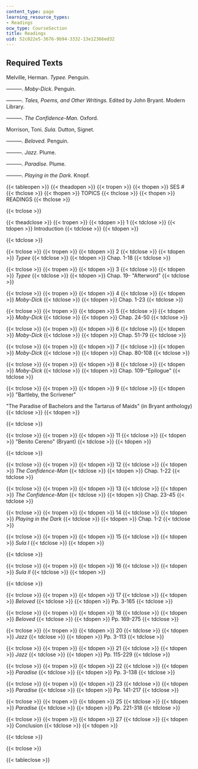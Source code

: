 ```yaml
---
content_type: page
learning_resource_types:
- Readings
ocw_type: CourseSection
title: Readings
uid: 52c022e5-3676-9b94-3332-13e12366ed32
---
```


Required Texts
--------------

Melville, Herman. _Typee._ Penguin.

———. _Moby-Dick._ Penguin.

———. _Tales, Poems, and Other Writings._ Edited by John Bryant. Modern Library.

———. _The Confidence-Man._ Oxford.

Morrison, Toni. _Sula._ Dutton, Signet.

———. _Beloved._ Penguin.

———. _Jazz._ Plume.

———. _Paradise._ Plume.

———. _Playing in the Dark._ Knopf.

{{< tableopen >}}
{{< theadopen >}}
{{< tropen >}}
{{< thopen >}}
SES #
{{< thclose >}}
{{< thopen >}}
TOPICS
{{< thclose >}}
{{< thopen >}}
READINGS
{{< thclose >}}

{{< trclose >}}

{{< theadclose >}}
{{< tropen >}}
{{< tdopen >}}
1
{{< tdclose >}}
{{< tdopen >}}
Introduction
{{< tdclose >}}
{{< tdopen >}}

{{< tdclose >}}

{{< trclose >}}
{{< tropen >}}
{{< tdopen >}}
2
{{< tdclose >}}
{{< tdopen >}}
_Typee_
{{< tdclose >}}
{{< tdopen >}}
Chap. 1-18
{{< tdclose >}}

{{< trclose >}}
{{< tropen >}}
{{< tdopen >}}
3
{{< tdclose >}}
{{< tdopen >}}
_Typee_
{{< tdclose >}}
{{< tdopen >}}
Chap. 19- "Afterword"
{{< tdclose >}}

{{< trclose >}}
{{< tropen >}}
{{< tdopen >}}
4
{{< tdclose >}}
{{< tdopen >}}
_Moby-Dick_
{{< tdclose >}}
{{< tdopen >}}
Chap. 1-23
{{< tdclose >}}

{{< trclose >}}
{{< tropen >}}
{{< tdopen >}}
5
{{< tdclose >}}
{{< tdopen >}}
_Moby-Dick_
{{< tdclose >}}
{{< tdopen >}}
Chap. 24-50
{{< tdclose >}}

{{< trclose >}}
{{< tropen >}}
{{< tdopen >}}
6
{{< tdclose >}}
{{< tdopen >}}
_Moby-Dick_
{{< tdclose >}}
{{< tdopen >}}
Chap. 51-79
{{< tdclose >}}

{{< trclose >}}
{{< tropen >}}
{{< tdopen >}}
7
{{< tdclose >}}
{{< tdopen >}}
_Moby-Dick_
{{< tdclose >}}
{{< tdopen >}}
Chap. 80-108
{{< tdclose >}}

{{< trclose >}}
{{< tropen >}}
{{< tdopen >}}
8
{{< tdclose >}}
{{< tdopen >}}
_Moby-Dick_
{{< tdclose >}}
{{< tdopen >}}
Chap. 109-"Epilogue"
{{< tdclose >}}

{{< trclose >}}
{{< tropen >}}
{{< tdopen >}}
9
{{< tdclose >}}
{{< tdopen >}}
"Bartleby, the Scrivener"  
  
"The Paradise of Bachelors and the Tartarus of Maids" (in Bryant anthology)
{{< tdclose >}}
{{< tdopen >}}

{{< tdclose >}}

{{< trclose >}}
{{< tropen >}}
{{< tdopen >}}
11
{{< tdclose >}}
{{< tdopen >}}
"Benito Cereno" (Bryant)
{{< tdclose >}}
{{< tdopen >}}

{{< tdclose >}}

{{< trclose >}}
{{< tropen >}}
{{< tdopen >}}
12
{{< tdclose >}}
{{< tdopen >}}
_The Confidence-Man_
{{< tdclose >}}
{{< tdopen >}}
Chap. 1-22
{{< tdclose >}}

{{< trclose >}}
{{< tropen >}}
{{< tdopen >}}
13
{{< tdclose >}}
{{< tdopen >}}
_The Confidence-Man_
{{< tdclose >}}
{{< tdopen >}}
Chap. 23-45
{{< tdclose >}}

{{< trclose >}}
{{< tropen >}}
{{< tdopen >}}
14
{{< tdclose >}}
{{< tdopen >}}
_Playing in the Dark_
{{< tdclose >}}
{{< tdopen >}}
Chap. 1-2
{{< tdclose >}}

{{< trclose >}}
{{< tropen >}}
{{< tdopen >}}
15
{{< tdclose >}}
{{< tdopen >}}
_Sula I_
{{< tdclose >}}
{{< tdopen >}}

{{< tdclose >}}

{{< trclose >}}
{{< tropen >}}
{{< tdopen >}}
16
{{< tdclose >}}
{{< tdopen >}}
_Sula II_
{{< tdclose >}}
{{< tdopen >}}

{{< tdclose >}}

{{< trclose >}}
{{< tropen >}}
{{< tdopen >}}
17
{{< tdclose >}}
{{< tdopen >}}
_Beloved_
{{< tdclose >}}
{{< tdopen >}}
Pp. 3-165
{{< tdclose >}}

{{< trclose >}}
{{< tropen >}}
{{< tdopen >}}
18
{{< tdclose >}}
{{< tdopen >}}
_Beloved_
{{< tdclose >}}
{{< tdopen >}}
Pp. 169-275
{{< tdclose >}}

{{< trclose >}}
{{< tropen >}}
{{< tdopen >}}
20
{{< tdclose >}}
{{< tdopen >}}
_Jazz_
{{< tdclose >}}
{{< tdopen >}}
Pp. 3-113
{{< tdclose >}}

{{< trclose >}}
{{< tropen >}}
{{< tdopen >}}
21
{{< tdclose >}}
{{< tdopen >}}
_Jazz_
{{< tdclose >}}
{{< tdopen >}}
Pp. 115-229
{{< tdclose >}}

{{< trclose >}}
{{< tropen >}}
{{< tdopen >}}
22
{{< tdclose >}}
{{< tdopen >}}
_Paradise_
{{< tdclose >}}
{{< tdopen >}}
Pp. 3-138
{{< tdclose >}}

{{< trclose >}}
{{< tropen >}}
{{< tdopen >}}
23
{{< tdclose >}}
{{< tdopen >}}
_Paradise_
{{< tdclose >}}
{{< tdopen >}}
Pp. 141-217
{{< tdclose >}}

{{< trclose >}}
{{< tropen >}}
{{< tdopen >}}
25
{{< tdclose >}}
{{< tdopen >}}
_Paradise_
{{< tdclose >}}
{{< tdopen >}}
Pp. 221-318
{{< tdclose >}}

{{< trclose >}}
{{< tropen >}}
{{< tdopen >}}
27
{{< tdclose >}}
{{< tdopen >}}
Conclusion
{{< tdclose >}}
{{< tdopen >}}

{{< tdclose >}}

{{< trclose >}}

{{< tableclose >}}